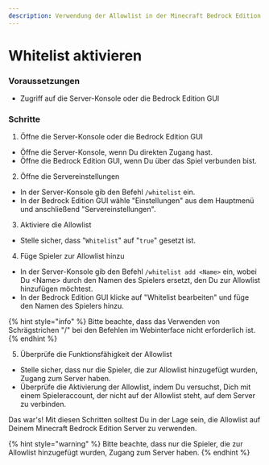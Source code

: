 ```yaml
---
description: Verwendung der Allowlist in der Minecraft Bedrock Edition
---
```


# Whitelist aktivieren

### Voraussetzungen

* Zugriff auf die Server-Konsole oder die Bedrock Edition GUI

### Schritte

1. Öffne die Server-Konsole oder die Bedrock Edition GUI

* Öffne die Server-Konsole, wenn Du direkten Zugang hast.
* Öffne die Bedrock Edition GUI, wenn Du über das Spiel verbunden bist.

2. Öffne die Servereinstellungen

* In der Server-Konsole gib den Befehl `/whitelist` ein.
* In der Bedrock Edition GUI wähle "Einstellungen" aus dem Hauptmenü und anschließend "Servereinstellungen".

3. Aktiviere die Allowlist

* Stelle sicher, dass "`Whitelist`" auf "`true`" gesetzt ist.

4. Füge Spieler zur Allowlist hinzu

* In der Server-Konsole gib den Befehl `/whitelist add <Name>` ein, wobei Du \<Name> durch den Namen des Spielers ersetzt, den Du zur Allowlist hinzufügen möchtest.
* In der Bedrock Edition GUI klicke auf "Whitelist bearbeiten" und füge den Namen des Spielers hinzu.

{% hint style="info" %}
Bitte beachte, dass das Verwenden von Schrägstrichen "/" bei den Befehlen im Webinterface nicht erforderlich ist.
{% endhint %}

5. Überprüfe die Funktionsfähigkeit der Allowlist

* Stelle sicher, dass nur die Spieler, die zur Allowlist hinzugefügt wurden, Zugang zum Server haben.
* Überprüfe die Aktivierung der Allowlist, indem Du versuchst, Dich mit einem Spieleraccount, der nicht auf der Allowlist steht, auf dem Server zu verbinden.

Das war's! Mit diesen Schritten solltest Du in der Lage sein, die Allowlist auf Deinem Minecraft Bedrock Edition Server zu verwenden.

{% hint style="warning" %}
Bitte beachte, dass nur die Spieler, die zur Allowlist hinzugefügt wurden, Zugang zum Server haben.
{% endhint %}
